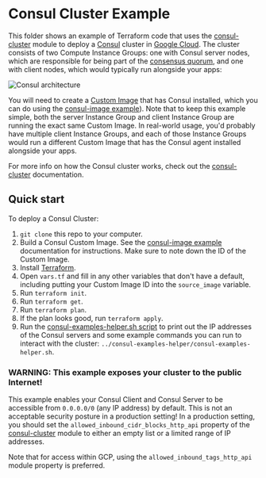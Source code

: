 # Consul Cluster Example

This folder shows an example of Terraform code that uses the [consul-cluster](https://github.com/hashicorp/terraform-google-consul/tree/master/modules/consul-cluster) module to deploy 
a [Consul](https://www.consul.io/) cluster in [Google Cloud](https://cloud.google.com/). The cluster consists of two 
Compute Instance Groups: one with Consul server nodes, which are responsible for being part of the [consensus 
quorum](https://www.consul.io/docs/internals/consensus.html), and one with client nodes, which  would typically run 
alongside your apps:

![Consul architecture](https://github.com/hashicorp/terraform-google-consul/blob/master/_docs/architecture.png?raw=true)

You will need to create a [Custom Image](https://cloud.google.com/compute/docs/images) 
that has Consul installed, which you can do using the [consul-image example](https://github.com/hashicorp/terraform-google-consul/tree/master/examples/consul-image)). Note that to keep 
this example simple, both the server Instance Group and client Instance Group are running the exact same Custom Image. 
In real-world usage, you'd probably have multiple client Instance Groups, and each of those Instance Groups would run a
different Custom Image that has the Consul agent installed alongside your apps.

For more info on how the Consul cluster works, check out the [consul-cluster](https://github.com/hashicorp/terraform-google-consul/tree/master/modules/consul-cluster) documentation.



## Quick start

To deploy a Consul Cluster:

1. `git clone` this repo to your computer.
1. Build a Consul Custom Image. See the [consul-image example](https://github.com/hashicorp/terraform-google-consul/tree/master/examples/consul-image) documentation for instructions. 
   Make sure to note down the ID of the Custom Image.
1. Install [Terraform](https://www.terraform.io/).
1. Open `vars.tf` and fill in any other variables that don't have a default, including putting your Custom Image ID into
   the `source_image` variable.
1. Run `terraform init`.
1. Run `terraform get`.
1. Run `terraform plan`.
1. If the plan looks good, run `terraform apply`.
1. Run the [consul-examples-helper.sh script](/examples/consul-examples-helper/consul-examples-helper.sh) to 
   print out the IP addresses of the Consul servers and some example commands you can run to interact with the cluster:
   `../consul-examples-helper/consul-examples-helper.sh`.

### WARNING: This example exposes your cluster to the public Internet!

This example enables your Consul Client and Consul Server to be accessible from `0.0.0.0/0` (any IP address) by default.
This is not an acceptable security posture in a production setting! In a production setting, you should set the
`allowed_inbound_cidr_blocks_http_api` property of the [consul-cluster](
https://github.com/hashicorp/terraform-google-consul/tree/master/modules/consul-cluster) module to either an empty list
or a limited range of IP addresses.

Note that for access within GCP, using the `allowed_inbound_tags_http_api` module property is preferred.
